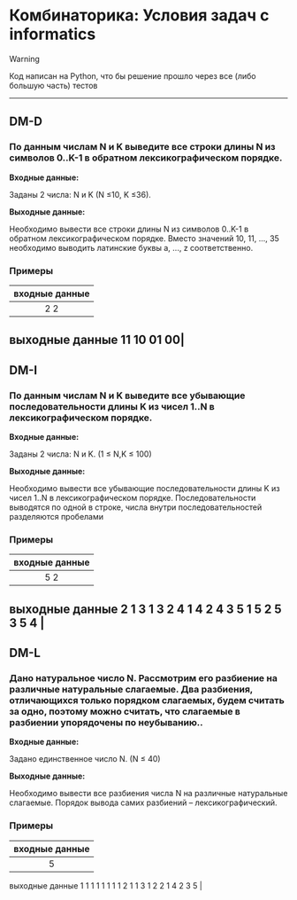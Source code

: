 # Комбинаторика: Условия задач c informatics

>[!WARNING]
> Код написан на Python, что бы решение прошло через все (либо большую часть) тестов
---
## DM-D
### По данным числам N и K выведите все строки длины N из символов 0..K-1 в обратном лексикографическом порядке.

**Входные данные:**

Заданы 2 числа: N и K (N ≤10, K ≤36).

**Выходные данные:**

Необходимо вывести все строки длины N из символов 0..K-1 в обратном лексикографическом порядке. Вместо значений 10, 11, ..., 35 необходимо выводить латинские буквы a, ..., z соответственно.

### Примеры

| входные данные |
| :---: | 
| 2 2
выходные данные
11
10
01
00| 
---
## DM-I
### По данным числам N и K выведите все убывающие последовательности длины K из чисел 1..N в лексикографическом порядке.

**Входные данные:**

Заданы 2 числа: N и K. (1 ≤ N,K ≤ 100)

**Выходные данные:**

Необходимо вывести все убывающие последовательности длины K из чисел 1..N в лексикографическом порядке. Последовательности выводятся по одной в строке, числа внутри последовательностей разделяются пробелами

### Примеры

| входные данные |
| :---: | 
| 5 2
выходные данные
2 1 
3 1 
3 2 
4 1 
4 2 
4 3 
5 1 
5 2 
5 3 
5 4 | 
---
## DM-L
### Дано натуральное число N. Рассмотрим его разбиение на различные натуральные слагаемые. Два разбиения, отличающихся только порядком слагаемых,  будем считать за одно, поэтому можно считать, что слагаемые в разбиении упорядочены по неубыванию..

**Входные данные:**

Задано единственное число N. (N ≤ 40)

**Выходные данные:**

Необходимо вывести все разбиения числа N на различные натуральные слагаемые. Порядок вывода самих разбиений – лексикографический.

### Примеры

| входные данные |
| :---: | 
| 5
выходные данные
1 1 1 1 1 
1 1 1 2 
1 1 3 
1 2 2 
1 4 
2 3 
5 | 
